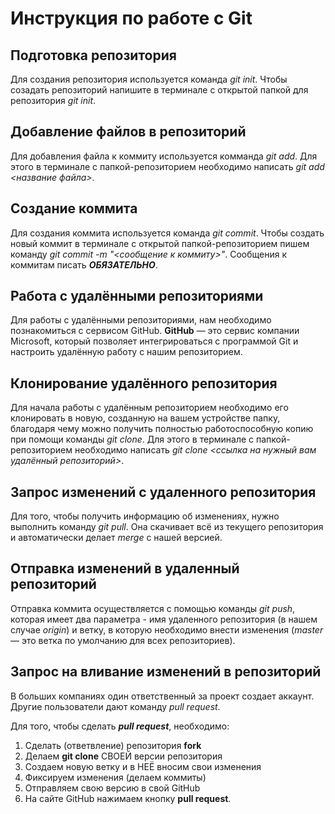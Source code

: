 # Инструкция по работе с Git

## Подготовка репозитория
Для создания репозитория используется команда *git init*. Чтобы созадать репозиторий напишите в терминале с открытой папкой для репозитория *git init*.

## Добавление файлов в репозиторий

Для добавления файла к коммиту используется комманда *git add*. Для этого в терминале с папкой-репозиторием необходимо написать *git add <название файла>*.

## Создание коммита
Для создания коммита используется команда *git commit*. Чтобы создать новый коммит в терминале с открытой папкой-репозиторием пишем команду *git commit -m "<сообщение к коммиту>"*. Сообщения к коммитам писать ***ОБЯЗАТЕЛЬНО***.

## Работа с удалёнными репозиториями

Для работы с удалёнными репозиториями, нам необходимо познакомиться с сервисом GitHub. **GitHub** — это сервис компании Microsoft, который позволяет интегрироваться с
программой Git и настроить удалённую работу с нашим репозиторием.

## Клонирование удалённого репозитория

 Для начала работы с удалённым репозиторием необходимо его клонировать в новую, созданную на вашем устройстве папку, благодаря чему можно получить полностью работоспособную копию при помощи команды *git clone*. Для этого в терминале с папкой-репозиторием необходимо написать *git clone <ссылка на нужный вам удалённый репозиторий>*.

 ## Запрос изменений с удаленного репозитория

Для того, чтобы получить информацию об изменениях, нужно выполнить команду *git pull*. Она скачивает всё из текущего репозитория и автоматически делает *merge* с нашей версией. 

## Отправка изменений в удаленный репозиторий

Отправка коммита осуществляется с помощью команды *git push*, которая имеет два параметра - имя удаленного репозитория (в нашем случае _origin_) и ветку, в которую необходимо внести изменения (_master_ — это ветка по умолчанию для всех репозиториев).

## Запрос на вливание изменений в репозиторий

В больших компаниях один ответственный за проект создает аккаунт. Другие пользователи дают
команду *pull request*. 

Для того, чтобы сделать **_pull request_**, необходимо:

1. Сделать   (ответвление) репозитория **fork**
2. Делаем **git clone** СВОЕЙ версии репозитория
3. Создаем новую ветку и в НЕЁ вносим свои изменения
4. Фиксируем изменения (делаем коммиты)
5. Отправляем свою версию в свой GitHub
6. На сайте GitHub нажимаем кнопку **pull request**. 